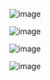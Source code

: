 ![image](https://user-images.githubusercontent.com/60442877/236703523-651f77ee-1919-4033-8bbe-528241b0dbb5.png)

![image](https://user-images.githubusercontent.com/60442877/236704190-8ce1353c-347c-4a33-b52b-e6fd56636568.png)

![image](https://user-images.githubusercontent.com/60442877/236704194-1338f99e-4d72-4f8b-ae44-47f8af148598.png)

![image](https://user-images.githubusercontent.com/60442877/236704206-b60b201b-1e5f-47e2-bb30-fc2f9594aada.png)


